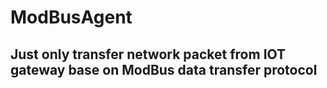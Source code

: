 # ModBusAgent
## Just only transfer network packet from IOT gateway base on ModBus data transfer protocol 
